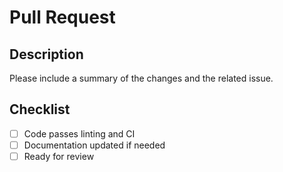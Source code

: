 # Pull Request

## Description
Please include a summary of the changes and the related issue. 

## Checklist
- [ ] Code passes linting and CI
- [ ] Documentation updated if needed
- [ ] Ready for review

